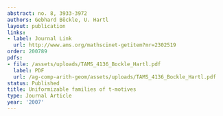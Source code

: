 ```yaml
---
abstract: no. 8, 3933-3972
authors: Gebhard Böckle, U. Hartl
layout: publication
links:
- label: Journal Link
  url: http://www.ams.org/mathscinet-getitem?mr=2302519
order: 200789
pdfs:
- file: /assets/uploads/TAMS_4136_Bockle_Hartl.pdf
  label: PDF
  url: /ag-comp-arith-geom/assets/uploads/TAMS_4136_Bockle_Hartl.pdf
status: Published
title: Uniformizable families of t-motives
type: Journal Article
year: '2007'
---
```

